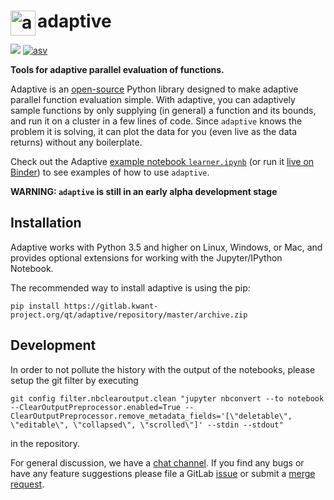 # <img src="https://gitlab.kwant-project.org/uploads/-/system/personal_snippet/11/51e76315d21adc5b072fab8a242ea99a/logo.png" alt="adaptive logo" height="40px" align="left"/> adaptive

[![](https://gitlab.kwant-project.org/qt/adaptive/badges/master/build.svg)](https://gitlab.kwant-project.org/qt/adaptive/pipelines)
[![asv](http://img.shields.io/badge/benchmarked%20by-asv-green.svg?style=flat)](https://gitlab.kwant-project.org/qt/adaptive/)

**Tools for adaptive parallel evaluation of functions.**

Adaptive is an [open-source](https://gitlab.kwant-project.org/qt/adaptive/blob/master/LICENSE) Python library designed to make adaptive parallel function evaluation simple. With adaptive, you can adaptively sample functions by only supplying (in general) a function and its bounds, and run it on a cluster in a few lines of code. Since `adaptive` knows the problem it is solving, it can plot the data for you (even live as the data returns) without any boilerplate. 

Check out the Adaptive [example notebook `learner.ipynb`](https://gitlab.kwant-project.org/qt/adaptive/blob/github_mirror/learner.ipynb) (or run it [live on Binder](https://mybinder.org/v2/gh/python-adaptive/adaptive/master?filepath=learner.ipynb)) to see examples of how to use `adaptive`.


**WARNING: `adaptive` is still in an early alpha development stage**


## Installation
Adaptive works with Python 3.5 and higher on Linux, Windows, or Mac, and provides optional extensions for working with the Jupyter/IPython Notebook.

The recommended way to install adaptive is using the pip:
```
pip install https://gitlab.kwant-project.org/qt/adaptive/repository/master/archive.zip
```


## Development

In order to not pollute the history with the output of the notebooks, please setup the git filter by executing

```
git config filter.nbclearoutput.clean "jupyter nbconvert --to notebook --ClearOutputPreprocessor.enabled=True --ClearOutputPreprocessor.remove_metadata_fields='[\"deletable\", \"editable\", \"collapsed\", \"scrolled\"]' --stdin --stdout"
```
in the repository.


For general discussion, we have a [chat channel](https://chat.quantumtinkerer.tudelft.nl/external/channels/adaptive). If you find any bugs or have any feature suggestions please file a GitLab [issue](https://gitlab.kwant-project.org/qt/adaptive/issues/new?issue) or submit a [merge request](https://gitlab.kwant-project.org/qt/adaptive/merge_requests).
